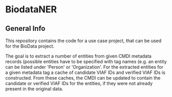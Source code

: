 # BiodataNER

## General Info

This repository contains the code for a use case project, that can be used for the BioData project.

The goal is to extract a number of entities from given CMDI metadata records (possible entities have to be specified with tag names (e.g. an entity can be listed under 'Person' or 'Organization'. For the extracted entities for a given metadata tag a cache of candidate VIAF IDs and verified VIAF IDs is constructed. From these caches, the CMDI can be updated to contain the candidate or verified VIAF IDs for the entities, if they were not already present in the original data.
